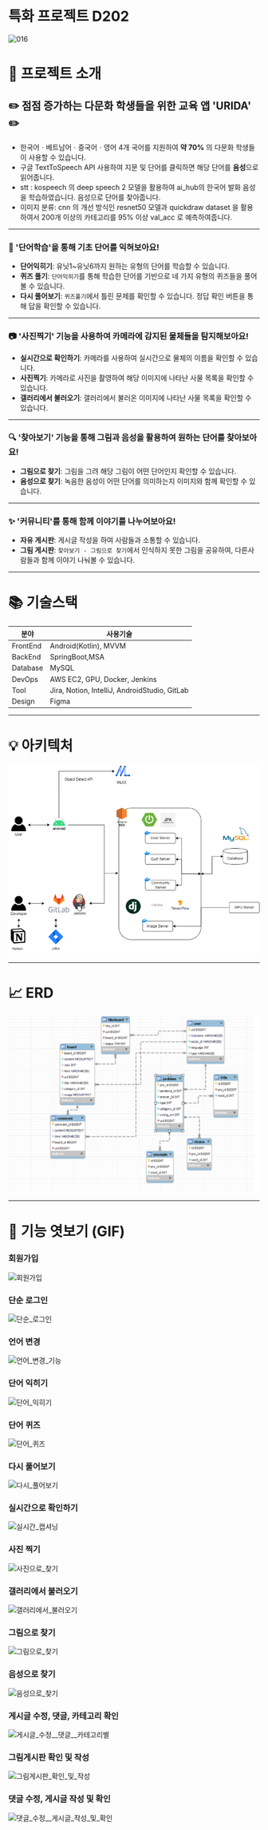 # 특화 프로젝트 D202
![016](/uploads/3b89cafc449d6c09f62a7778af931cc8/016.png)
# :rocket: 프로젝트 소개
## :pencil2: 점점 증가하는 다문화 학생들을 위한 교육 앱 'URIDA' :pencil2:
- 한국어ㆍ베트남어ㆍ중국어ㆍ영어 4개 국어를 지원하여 **약 70%** 의 다문화 학생들이 사용할 수 있습니다.
- 구글 TextToSpeech API 사용하여 지문 및 단어를 클릭하면 해당 단어를 **음성**으로 읽어줍니다.
- stt : kospeech 의 deep speech 2 모델을 활용하여 ai_hub의 한국어 발화 음성을 학습하였습니다. 음성으로 단어를 찾아줍니다.
- 이미지 분류: cnn 의 개선 방식인 resnet50 모델과 quickdraw dataset 을 활용하여서 200개 이상의 카테고리를 95% 이상 val_acc 로 예측하여줍니다.

- - -
### :memo: '단어학습'을 통해 기초 단어를 익혀보아요!
- **단어익히기**: 유닛1~유닛6까지 원하는 유형의 단어를 학습할 수 있습니다.
- **퀴즈 풀기**: `단어익히기`를 통해 학습한 단어를 기반으로 네 가지 유형의 퀴즈들을 풀어볼 수 있습니다.
- **다시 풀어보기**: `퀴즈풀기`에서 틀린 문제를 확인할 수 있습니다. 정답 확인 버튼을 통해 답을 확인할 수 있습니다.

- - -
### :camera: '사진찍기' 기능을 사용하여 카메라에 감지된 물체들을 탐지해보아요!
- **실시간으로 확인하기**: 카메라를 사용하여 실시간으로 물체의 이름을 확인할 수 있습니다.
- **사진찍기**: 카메라로 사진을 촬영하여 해당 이미지에 나타난 사물 목록을 확인할 수 있습니다.
- **갤러리에서 불러오기**: 갤러리에서 불러온 이미지에 나타난 사물 목록을 확인할 수 있습니다.

- - -
### :mag: '찾아보기' 기능을 통해 그림과 음성을 활용하여 원하는 단어를 찾아보아요!
- **그림으로 찾기**: 그림을 그려 해당 그림이 어떤 단어인지 확인할 수 있습니다.
- **음성으로 찾기**: 녹음한 음성이 어떤 단어를 의미하는지 이미지와 함께 확인할 수 있습니다.

- - -
### :sparkles: '커뮤니티'를 통해 함께 이야기를 나누어보아요!
- **자유 게시판**: 게시글 작성을 하여 사람들과 소통할 수 있습니다.
- **그림 게시판**: `찾아보기 - 그림으로 찾기`에서 인식하지 못한 그림을 공유하여, 다른사람들과 함께 이야기 나눠볼 수 있습니다.

- - -
# 📚 기술스택

| 분야 | 사용기술 |
| --- | --- |
| FrontEnd | Android(Kotlin), MVVM |
| BackEnd | SpringBoot,MSA|
| Database | MySQL |
| DevOps | AWS EC2, GPU, Docker, Jenkins|
| Tool | Jira, Notion, IntelliJ, AndroidStudio, GitLab |
| Design | Figma |

- - -
# :bulb: 아키텍처
![Architecture1.png](./Architecture1.png)
- - - 
# :chart_with_upwards_trend: ERD

![image.png](./image.png)
- - -
# :see_no_evil: 기능 엿보기 (GIF)

### 회원가입
![회원가입](/uploads/ca8c5daca6054b3e9e5fa6a98f79b874/회원가입.gif)

### 단순 로그인
![단순_로그인](/uploads/849a6a6b7edc1def373926bc9c6dcdfd/단순_로그인.gif)

### 언어 변경
![언어_변경_기능](/uploads/b7457356d361640572438d2ca42d0662/언어_변경_기능.gif)

### 단어 익히기
![단어_익히기](/uploads/506843006cbfdd4d9dd53ecf9abbb1de/단어_익히기.gif)

### 단어 퀴즈
![단어_퀴즈](/uploads/c8f5ff9a740e1935da847917b19fd778/단어_퀴즈.gif)

### 다시 풀어보기
![다시_풀어보기](/uploads/634dca72a25699d2666c06da0085521d/다시_풀어보기.gif)

### 실시간으로 확인하기
![실시간_캡셔닝](/uploads/9f6a12e4c14d1f14c25cbc098784064d/실시간_캡셔닝.gif)

### 사진 찍기
![사진으로_찾기](/uploads/0864228a2ae7098adf3beb54ba75f933/사진으로_찾기.gif)

### 갤러리에서 불러오기
![갤러리에서_불러오기](/uploads/9d2b807034977ed8f8a5ea1c5ef1dc2f/갤러리에서_불러오기.gif)

### 그림으로 찾기
![그림으로_찾기](/uploads/f0f01f215c7af75879702c271aa5da3f/그림으로_찾기.gif)

### 음성으로 찾기
![음성으로_찾기](/uploads/eb9ed9e22862ac73e87b56f680d70777/음성으로_찾기.gif)

### 게시글 수정, 댓글, 카테고리 확인
![게시글_수정__댓글__카테고리별](/uploads/02f1acf8c8a20f7ee9d09f12a3668d84/게시글_수정__댓글__카테고리별.gif)

### 그림게시판 확인 및 작성
![그림게시판_확인_및_작성](/uploads/928549575ef2fac52882d9018e18fdfe/그림게시판_확인_및_작성.gif)

### 댓글 수정, 게시글 작성 및 확인
![댓글_수정__게시글_작성_및_확인](/uploads/feef186cd2623d32ca4597fa955d93bb/댓글_수정__게시글_작성_및_확인.gif)
